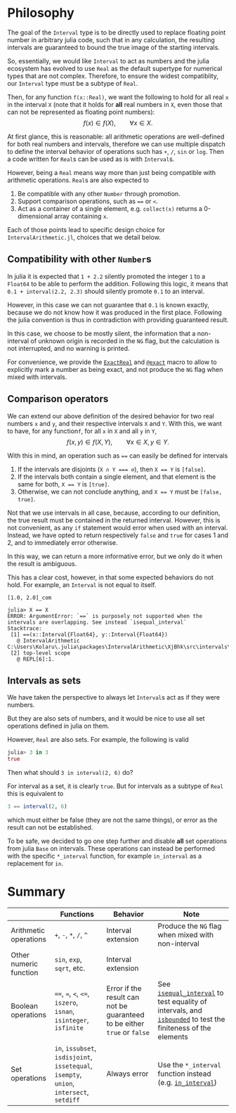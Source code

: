 # Philosophy

The goal of the `Interval` type is to be directly used to replace floating point
number in arbitrary julia code, such that in any calculation,
the resulting intervals are guaranteed to bound the true image of the starting
intervals.

So, essentially, we would like `Interval` to act as numbers and
the julia ecosystem has evolved to use `Real` as the default supertype
for numerical types that are not complex.
Therefore, to ensure the widest compatiblity,
our `Interval` type must be a subtype of `Real`.

Then, for any function `f(x::Real)`,
we want the following to hold for all real `x` in the interval `X`
(note that it holds for **all** real numbers in `X`,
even those that can not be represented as floating point numbers):
$$
f(x) \in f(X), \qquad \forall x \in X.
$$

At first glance, this is reasonable:
all arithmetic operations are well-defined for both real numbers and intervals,
therefore we can use multiple dispatch to define the interval behavior of
operations such has `+`, `/`, `sin` or `log`.
Then a code written for `Real`s can be used as is with `Interval`s.

However, being a `Real` means way more than just being compatible with
arithmetic operations.
`Real`s are also expected to

1. Be compatible with any other `Number` through promotion.
2. Support comparison operations, such as `==` or `<`.
3. Act as a container of a single element,
   e.g. `collect(x)` returns a 0-dimensional array containing `x`.

Each of those points lead to specific design choice for `IntervalArithmetic.jl`,
choices that we detail below.


## Compatibility with other `Number`s

In julia it is expected that `1 + 2.2` silently promoted the integer `1`
to a `Float64` to be able to perform the addition.
Following this logic, it means that `0.1 + interval(2.2, 2.3)` should 
silently promote `0.1` to an interval.

However, in this case we can not guarantee that `0.1` is known exactly,
because we do not know how it was produced in the first place.
Following the julia convention is thus in contradiction with providing
guaranteed result.

In this case, we choose to be mostly silent,
the information that a non-interval of unknown origin is recorded in the `NG` flag,
but the calculation is not interrupted, and no warning is printed.

For convenience, we provide the [`ExactReal`](@ref) and [`@exact`](@ref) macro
to allow to explicitly mark a number as being exact,
and not produce the `NG` flag when mixed with intervals.


## Comparison operators

We can extend our above definition of the desired behavior for two real numbers
`x` and `y`, and their respective intervals `X` and `Y`.
With this, we want to have, for any function`f`,
for all `x` in `X` and all `y` in `Y`,
$$
f(x, y) \in f(X, Y), \qquad \forall x \in X, y \in Y.
$$

With this in mind, an operation such as `==` can easily be defined for intervals

1. If the intervals are disjoints (`X ∩ Y === ∅`), then `X == Y` is `[false]`.
2. If the intervals both contain a single element,
   and that element is the same for both,
   `X == Y` is `[true]`.
3. Otherwise, we can not conclude anything, and `X == Y` must be `[false, true]`.

Not that we use intervals in all case, because, according to our definition,
the true result must be contained in the returned interval.
However, this is not convenient, as any `if` statement would error when used
with an interval.
Instead, we have opted to return respectively `false` and `true`
for cases 1 and 2, and to immediately error otherwise.

In this way, we can return a more informative error,
but we only do it when the result is ambiguous.

This has a clear cost, however, in that some expected behaviors do not hold.
For example, an `Interval` is not equal to itself.

```julia> X = interval(1, 2)
[1.0, 2.0]_com

julia> X == X
ERROR: ArgumentError: `==` is purposely not supported when the intervals are overlapping. See instead `isequal_interval`
Stacktrace:
 [1] ==(x::Interval{Float64}, y::Interval{Float64})
   @ IntervalArithmetic C:\Users\Kolaru\.julia\packages\IntervalArithmetic\XjBhk\src\intervals\real_interface.jl:86
 [2] top-level scope
   @ REPL[6]:1.
```


## Intervals as sets

We have taken the perspective to always let `Interval`s act as if they were numbers.

But they are also sets of numbers,
and it would be nice to use all set operations defined in julia on them.

However, `Real` are also sets. For example, the following is valid

```julia
julia> 3 in 3
true
```

Then what should `3 in interval(2, 6)` do?

For interval as a set, it is clearly `true`.
But for intervals as a subtype of `Real` this is equivalent to
```julia
3 == interval(2, 6)
```
which must either be false (they are not the same things),
or error as the result can not be established.

To be safe, we decided to go one step further and disable
**all** set operations from julia `Base` on intervals.
These operations can instead be performed with the specific `*_interval` function,
for example `in_interval` as a replacement for `in`.


# Summary

| | Functions | Behavior | Note |
| -- | -- | -- | -- |
| Arithmetic operations | `+`, `-`, `*`, `/`, `^` | Interval extension | Produce the `NG` flag when mixed with non-interval |
| Other numeric function | `sin`, `exp`, `sqrt`, etc. | Interval extension |  |
| Boolean operations | `==`, `≈`, `<`, `<=`, `iszero`, `isnan`, `isinteger`, `isfinite` | Error if the result can not be guaranteed to be either `true` or `false` | See [`isequal_interval`](@ref) to test equality of intervals, and [`isbounded`](@ref) to test the finiteness of the elements |
| Set operations | `in`, `issubset`, `isdisjoint`, `issetequal`, `isempty`, `union`, `intersect`, `setdiff` | Always error | Use the `*_interval` function instead (e.g. [`in_interval`](@ref))